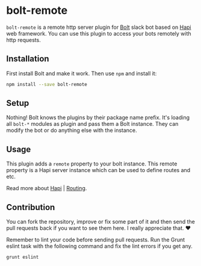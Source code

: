 # bolt-remote

`bolt-remote` is a remote http server plugin for [Bolt](https://github.com/slack-bolt/bolt) slack bot based on [Hapi](http://hapijs.com/) web framework. You can use this plugin to access your bots remotely with http requests.


## Installation

First install Bolt and make it work. Then use `npm` and install it:

```bash
npm install --save bolt-remote
```

## Setup

Nothing! Bolt knows the plugins by their package name prefix. It's loading all `bolt-*` modules as plugin and pass them a Bolt instance. They can modify the bot or do anything else with the instance.


## Usage

This plugin adds a `remote` property to your bolt instance. This remote property is a Hapi server instance which can be used to define routes and etc.

Read more about [Hapi](http://hapijs.com/tutorials) | [Routing](http://hapijs.com/tutorials/routing).


## Contribution

You can fork the repository, improve or fix some part of it and then send the pull requests back if you want to see them here. I really appreciate that. :heart:

Remember to lint your code before sending pull requests. Run the Grunt eslint task with the following command and fix the lint errors if you get any.

```bash
grunt eslint
```
